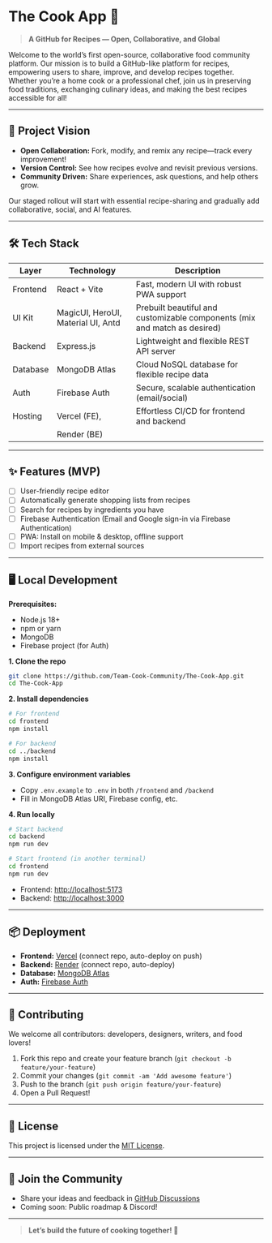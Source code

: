 # The Cook App 🍳

> **A GitHub for Recipes — Open, Collaborative, and Global**

Welcome to the world’s first open-source, collaborative food community platform. Our mission is to build a GitHub-like platform for recipes, empowering users to share, improve, and develop recipes together. Whether you’re a home cook or a professional chef, join us in preserving food traditions, exchanging culinary ideas, and making the best recipes accessible for all!

---

## 🚀 Project Vision

- **Open Collaboration:** Fork, modify, and remix any recipe—track every improvement!
- **Version Control:** See how recipes evolve and revisit previous versions.
- **Community Driven:** Share experiences, ask questions, and help others grow.

Our staged rollout will start with essential recipe-sharing and gradually add collaborative, social, and AI features.

---

## 🛠️ Tech Stack

| Layer      | Technology          | Description                                    |
|------------|--------------------|------------------------------------------------|
| Frontend   | React + Vite       | Fast, modern UI with robust PWA support        |
| UI Kit     | MagicUI, HeroUI, Material UI, Antd | Prebuilt beautiful and customizable components (mix and match as desired) |
| Backend    | Express.js         | Lightweight and flexible REST API server       |
| Database   | MongoDB Atlas      | Cloud NoSQL database for flexible recipe data  |
| Auth       | Firebase Auth      | Secure, scalable authentication (email/social) |
| Hosting    | Vercel (FE),       | Effortless CI/CD for frontend and backend      |
|            | Render (BE)        |                                                |

---

## ✨ Features (MVP)

* [ ] User-friendly recipe editor
* [ ] Automatically generate shopping lists from recipes
* [ ] Search for recipes by ingredients you have
* [ ] Firebase Authentication (Email and Google sign-in via Firebase Authentication)
* [ ] PWA: Install on mobile & desktop, offline support
* [ ] Import recipes from external sources

---

## 🖥️ Local Development

**Prerequisites:**  
- Node.js 18+  
- npm or yarn  
- MongoDB
- Firebase project (for Auth)

**1. Clone the repo**
```bash
git clone https://github.com/Team-Cook-Community/The-Cook-App.git
cd The-Cook-App
````

**2. Install dependencies**

```bash
# For frontend
cd frontend
npm install

# For backend
cd ../backend
npm install
```

**3. Configure environment variables**

* Copy `.env.example` to `.env` in both `/frontend` and `/backend`
* Fill in MongoDB Atlas URI, Firebase config, etc.

**4. Run locally**

```bash
# Start backend
cd backend
npm run dev

# Start frontend (in another terminal)
cd frontend
npm run dev
```

* Frontend: [http://localhost:5173](http://localhost:5173)
* Backend: [http://localhost:3000](http://localhost:3000)

---

## 📦 Deployment

* **Frontend:** [Vercel](https://vercel.com/) (connect repo, auto-deploy on push)
* **Backend:** [Render](https://render.com/) (connect repo, auto-deploy)
* **Database:** [MongoDB Atlas](https://www.mongodb.com/products/platform/atlas-database)
* **Auth:** [Firebase Auth](https://firebase.google.com/products/auth)

---

## 🤝 Contributing

We welcome all contributors: developers, designers, writers, and food lovers!

1. Fork this repo and create your feature branch (`git checkout -b feature/your-feature`)
2. Commit your changes (`git commit -am 'Add awesome feature'`)
3. Push to the branch (`git push origin feature/your-feature`)
4. Open a Pull Request!

---

## 📄 License

This project is licensed under the [MIT License](LICENSE).

---

## 📢 Join the Community

* Share your ideas and feedback in [GitHub Discussions](https://github.com/orgs/Team-Cook-Community/discussions)
* Coming soon: Public roadmap & Discord!

---

> **Let’s build the future of cooking together! 🍜**

